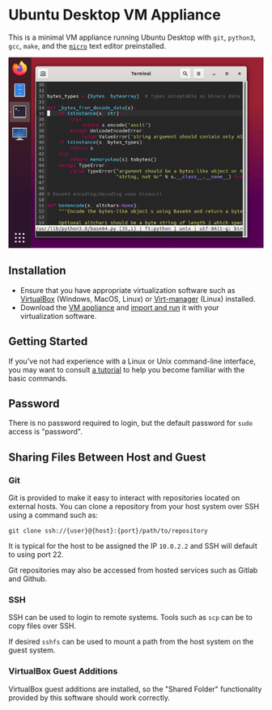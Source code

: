Ubuntu Desktop VM Appliance
===========================

This is a minimal VM appliance running Ubuntu Desktop with `git`, `python3`, `gcc`, `make`, and the [`micro`](https://github.com/zyedidia/micro) text editor preinstalled.

![Ubuntu Desktop](media/screenshot.png)

Installation
------------

- Ensure that you have appropriate virtualization software such as [VirtualBox](https://www.virtualbox.org/) (Windows, MacOS, Linux) or [Virt-manager](https://virt-manager.org/) (Linux) installed.
- Download the [VM appliance](https://github.com/jncraton/ubuntu-desktop-vm/releases/download/v1.9/ubuntu-desktop.ova) and [import and run](https://docs.oracle.com/cd/E26217_01/E26796/html/qs-import-vm.html) it with your virtualization software.

Getting Started
---------------

If you've not had experience with a Linux or Unix command-line interface, you may want to consult [a tutorial](https://ubuntu.com/tutorials/command-line-for-beginners#3-opening-a-terminal) to help you become familiar with the basic commands.

Password
--------

There is no password required to login, but the default password for `sudo` access is "password".

Sharing Files Between Host and Guest
------------------------------------

### Git

Git is provided to make it easy to interact with repositories located on external hosts. You can clone a repository from your host system over SSH using a command such as:

```
git clone ssh://{user}@{host}:{port}/path/to/repository
```

It is typical for the host to be assigned the IP `10.0.2.2` and SSH will default to using port 22.

Git repositories may also be accessed from hosted services such as Gitlab and Github.

### SSH

SSH can be used to login to remote systems. Tools such as `scp` can be to copy files over SSH. 

If desired `sshfs` can be used to mount a path from the host system on the guest system.

### VirtualBox Guest Additions

VirtualBox guest additions are installed, so the "Shared Folder" functionality provided by this software should work correctly.
